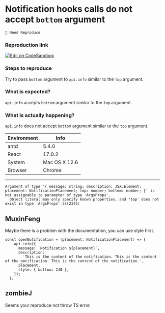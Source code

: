 # Notification hooks calls do not accept `bottom` argument

`🤔 Need Reproduce`

### Reproduction link

[![Edit on CodeSandbox](https://codesandbox.io/static/img/play-codesandbox.svg)](https://codesandbox.io/s/hooks-usage-recommended-antd-5-4-0-forked-zeuxnz?file=/demo.tsx)

### Steps to reproduce

Try to pass `bottom` argument to `api.info` similar to the `top` argument.

### What is expected?

`api.info` accepts `bottom` argument similar to the `top` argument.

### What is actually happening?

`api.info` does not accept `bottom` argument similar to the `top` argument.

| Environment | Info          |
| ----------- | ------------- |
| antd        | 5.4.0         |
| React       | 17.0.2        |
| System      | Mac OS X 12.6 |
| Browser     | Chrome        |

---

```
Argument of type '{ message: string; description: JSX.Element; placement: NotificationPlacement; top: number; bottom: number; }' is not assignable to parameter of type 'ArgsProps'.
  Object literal may only specify known properties, and 'top' does not exist in type 'ArgsProps'.ts(2345)
```

<!-- generated by ant-design-issue-helper. DO NOT REMOVE -->

## MuxinFeng

Maybe there is a problem with the documentation, you can use style first.

```
const openNotification = (placement: NotificationPlacement) => {
    api.info({
      message: `Notification ${placement}`,
      description:
        'This is the content of the notification. This is the content of the notification. This is the content of the notification.',
      placement,
      style: { bottom: 240 },
    });
  };
```

## zombieJ

Seems your reproduce not throw TS error.
